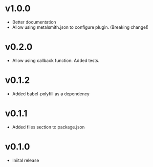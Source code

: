 # v1.0.0

* Better documentation
* Allow using metalsmith.json to configure plugin. (Breaking change!)

# v0.2.0

* Allow using callback function. Added tests.

# v0.1.2

* Added babel-polyfill as a dependency

# v0.1.1

* Added files section to package.json

# v0.1.0

* Iniital release
